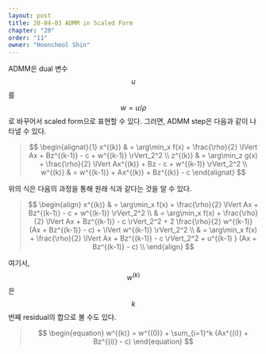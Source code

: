 ```yaml
---
layout: post
title: 20-04-03 ADMM in Scaled Form
chapter: "20"
order: "11"
owner: "Hooncheol Shin"
---
```


ADMM은 dual 변수 $$u$$를 $$w=u/\rho$$로 바꾸어서 scaled form으로 표현할 수 있다. 그러면, ADMM step은 다음과 같이 나타낼 수 있다. 
> $$
> \begin{alignat}{1}
> x^{(k)} & = \arg\min_x f(x) + \frac{\rho}{2} \lVert Ax + Bz^{(k-1)} - c + w^{(k-1)} \rVert_2^2  \\
> z^{(k)} & = \arg\min_z g(x) + \frac{\rho}{2} \lVert Ax^{(k)} + Bz - c + w^{(k-1)} \rVert_2^2  \\
> w^{(k)} & = w^{(k-1)} + Ax^{(k)} + Bz^{(k)} - c 
> \end{alignat}
> $$

위의 식은 다음의 과정을 통해 원래 식과 같다는 것을 알 수 있다.

> $$
> \begin{align}
> x^{(k)} & = \arg\min_x f(x) + \frac{\rho}{2} \lVert Ax + Bz^{(k-1)} - c + w^{(k-1)} \rVert_2^2  \\
> & = \arg\min_x f(x)  + \frac{\rho}{2} \lVert Ax + Bz^{(k-1)} - c \rVert_2^2  + 2 \frac{\rho}{2} w^{(k-1)} (Ax + Bz^{(k-1)} - c)  + \lVert w^{(k-1)} \rVert_2^2 \\
> & = \arg\min_x f(x)  + \frac{\rho}{2} \lVert Ax + Bz^{(k-1)} - c \rVert_2^2  + u^{(k-1) } (Ax + Bz^{(k-1)} - c) \\
> \end{align}
> $$


여기서, $$w^{(k)}$$은  $$k$$번째 residual의 합으로 볼 수도 있다.

> $$
> \begin{equation}
> w^{(k)} = w^{(0)} + \sum_{i=1}^k (Ax^{(i)} + Bz^{(i)} - c) 
> \end{equation}
> $$